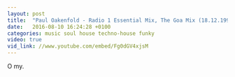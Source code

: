 ```yaml
---
layout: post
title:  "Paul Oakenfold - Radio 1 Essential Mix, The Goa Mix (18.12.1994)"
date:   2016-08-10 16:24:28 +0100
categories: music soul house techno-house funky
video: true
vid_link: //www.youtube.com/embed/Fg0dGV4xjsM
---
```


O my.

